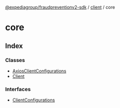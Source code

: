 [@expediagroup/fraudpreventionv2-sdk](../../index.md) / [client](../index.md) / core

# core

## Index

### Classes

- [AxiosClientConfigurations](classes/AxiosClientConfigurations.md)
- [Client](classes/Client.md)

### Interfaces

- [ClientConfigurations](interfaces/ClientConfigurations.md)
